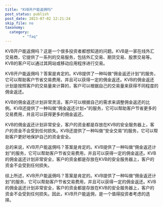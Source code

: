 ```yaml
---
title: "KVB开户能返佣吗"
post_status: publish
post_date: 2023-07-02 12:21:24
skip_file: no
taxonomy:
  category:
        - "faq"
---
```


KVB开户能返佣吗？这是一个很多投资者都想知道的问题。KVB是一家在线外汇交易商，它提供了一系列的交易服务，包括外汇交易、期货交易、股票交易等。KVB的客户可以通过其网站或移动应用程序进行交易。

KVB开户能返佣吗？答案是肯定的。KVB提供了一种叫做“佣金返还计划”的服务，它可以帮助客户节省交易费用，并且可以获得一定的佣金返还。KVB的佣金返还计划是按照客户的交易量来计算的，客户可以根据自己的交易量来获得不同程度的佣金返还。

KVB的佣金返还计划非常灵活，客户可以根据自己的需求来调整佣金返还的比例。KVB还提供了一种叫做“佣金返还计划+”的服务，它可以帮助客户节省更多的交易费用，并且可以获得更多的佣金返还。

KVB的佣金返还计划非常安全，客户的资金都是存放在KVB的安全服务器上，客户的资金不会受到任何损失。KVB还提供了一种叫做“安全交易”的服务，它可以帮助客户更好地保护自己的资金安全。

总的来说，KVB开户能返佣吗？答案是肯定的。KVB提供了一种叫做“佣金返还计划”的服务，它可以帮助客户节省交易费用，并且可以获得一定的佣金返还。KVB的佣金返还计划非常安全，客户的资金都是存放在KVB的安全服务器上，客户的资金不会受到任何损失。

综上所述，KVB开户能返佣吗？答案是肯定的。KVB提供了一种叫做“佣金返还计划”的服务，它可以帮助客户节省交易费用，并且可以获得一定的佣金返还。KVB的佣金返还计划非常安全，客户的资金都是存放在KVB的安全服务器上，客户的资金不会受到任何损失。因此，KVB开户能返佣，是一个值得投资者考虑的选择。
